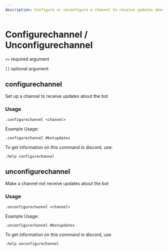 ```yaml
---
description: Configure or unconfigure a channel to receive updates about the bot!
---
```


# Configurechannel / Unconfigurechannel

`<>` required argument

`[]` optional argument

## configurechannel

Set up a channel to receive updates about the bot

### Usage

```text
.configurechannel <channel>
```

Example Usage:

`.configurechannel #botupdates`

To get information on this command in discord, use:

`.help configurechannel`

## unconfigurechannel

Make a channel not receive updates about the bot

### Usage

```text
.unconfigurechannel <channel>
```

Example Usage:

`.unconfigurechannel #botupdates`

To get information on this command in discord, use

`.help unconfigurechannel`

